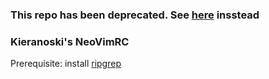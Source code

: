 ### This repo has been deprecated. See [here](https://github.com/Kieranoski702/astronvim_config) insstead

### Kieranoski's NeoVimRC
Prerequisite: install [ripgrep](https://github.com/BurntSushi/ripgrep)
